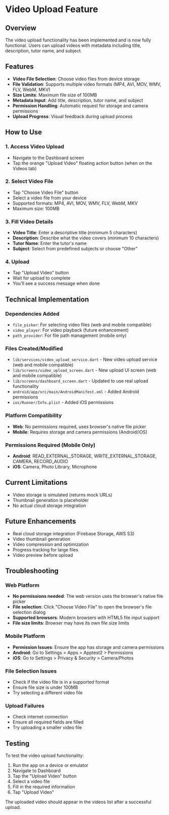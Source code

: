 # Video Upload Feature

## Overview
The video upload functionality has been implemented and is now fully functional. Users can upload videos with metadata including title, description, tutor name, and subject.

## Features
- **Video File Selection**: Choose video files from device storage
- **File Validation**: Supports multiple video formats (MP4, AVI, MOV, WMV, FLV, WebM, MKV)
- **Size Limits**: Maximum file size of 100MB
- **Metadata Input**: Add title, description, tutor name, and subject
- **Permission Handling**: Automatic request for storage and camera permissions
- **Upload Progress**: Visual feedback during upload process

## How to Use

### 1. Access Video Upload
- Navigate to the Dashboard screen
- Tap the orange "Upload Video" floating action button (when on the Videos tab)

### 2. Select Video File
- Tap "Choose Video File" button
- Select a video file from your device
- Supported formats: MP4, AVI, MOV, WMV, FLV, WebM, MKV
- Maximum size: 100MB

### 3. Fill Video Details
- **Video Title**: Enter a descriptive title (minimum 5 characters)
- **Description**: Describe what the video covers (minimum 10 characters)
- **Tutor Name**: Enter the tutor's name
- **Subject**: Select from predefined subjects or choose "Other"

### 4. Upload
- Tap "Upload Video" button
- Wait for upload to complete
- You'll see a success message when done

## Technical Implementation

### Dependencies Added
- `file_picker`: For selecting video files (web and mobile compatible)
- `video_player`: For video playback (future enhancement)
- `path_provider`: For file path management (mobile only)

### Files Created/Modified
- `lib/services/video_upload_service.dart` - New video upload service (web and mobile compatible)
- `lib/screens/video_upload_screen.dart` - New upload UI screen (web and mobile compatible)
- `lib/screens/dashboard_screen.dart` - Updated to use real upload functionality
- `android/app/src/main/AndroidManifest.xml` - Added Android permissions
- `ios/Runner/Info.plist` - Added iOS permissions

### Platform Compatibility
- **Web**: No permissions required, uses browser's native file picker
- **Mobile**: Requires storage and camera permissions (Android/iOS)

### Permissions Required (Mobile Only)
- **Android**: READ_EXTERNAL_STORAGE, WRITE_EXTERNAL_STORAGE, CAMERA, RECORD_AUDIO
- **iOS**: Camera, Photo Library, Microphone

## Current Limitations
- Video storage is simulated (returns mock URLs)
- Thumbnail generation is placeholder
- No actual cloud storage integration

## Future Enhancements
- Real cloud storage integration (Firebase Storage, AWS S3)
- Video thumbnail generation
- Video compression and optimization
- Progress tracking for large files
- Video preview before upload

## Troubleshooting

### Web Platform
- **No permissions needed**: The web version uses the browser's native file picker
- **File selection**: Click "Choose Video File" to open the browser's file selection dialog
- **Supported browsers**: Modern browsers with HTML5 file input support
- **File size limits**: Browser may have its own file size limits

### Mobile Platform
- **Permission Issues**: Ensure the app has storage and camera permissions
- **Android**: Go to Settings > Apps > Apptest2 > Permissions
- **iOS**: Go to Settings > Privacy & Security > Camera/Photos

### File Selection Issues
- Check if the video file is in a supported format
- Ensure file size is under 100MB
- Try selecting a different video file

### Upload Failures
- Check internet connection
- Ensure all required fields are filled
- Try uploading a smaller video file

## Testing
To test the video upload functionality:
1. Run the app on a device or emulator
2. Navigate to Dashboard
3. Tap the "Upload Video" button
4. Select a video file
5. Fill in the required information
6. Tap "Upload Video"

The uploaded video should appear in the videos list after a successful upload.

